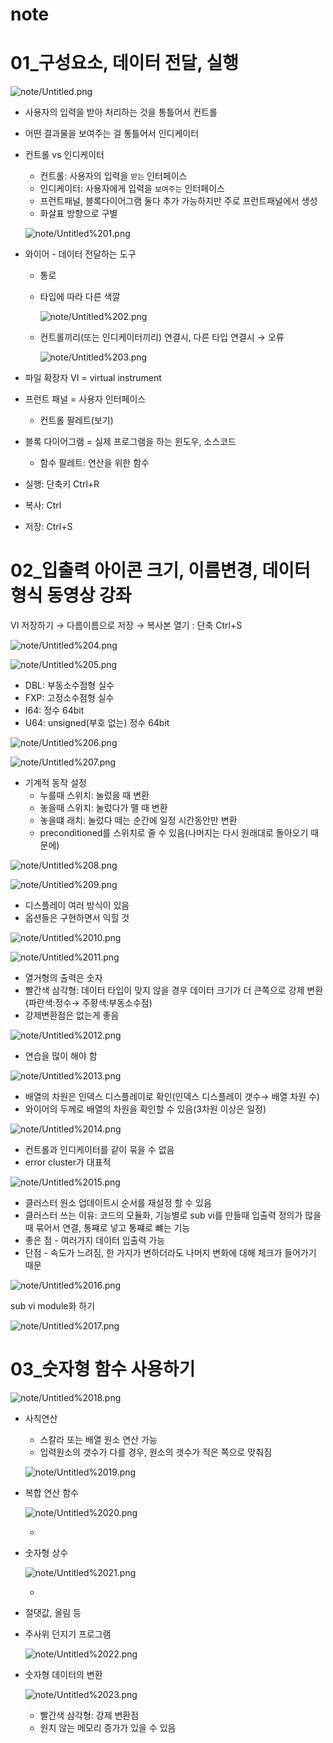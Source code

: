 # note

# 01_구성요소, 데이터 전달, 실행

![note/Untitled.png](note/Untitled.png)

- 사용자의 입력을 받아 처리하는 것을 통틀어서 컨트롤
- 어떤 결과물을 보여주는 걸 통틀어서 인디케이터
- 컨트롤 vs 인디케이터
    - 컨트롤: 사용자의 입력을 `받는` 인터페이스
    - 인디케이터: 사용자에게 입력을 `보여주는` 인터페이스
    - 프런트패널, 블록다이어그램 둘다 추가 가능하지만 주로 프런트패널에서 생성
    - 화살표 방향으로 구별

    ![note/Untitled%201.png](note/Untitled%201.png)

- 와이어 - 데이터 전달하는 도구
    - 통로
    - 타입에 따라 다른 색깔

        ![note/Untitled%202.png](note/Untitled%202.png)

    - 컨트롤끼리(또는 인디케이터끼리) 연결시, 다른 타입 연결시 → 오류

        ![note/Untitled%203.png](note/Untitled%203.png)

- 파일 확장자 VI = virtual instrument
- 프런트 패널 = 사용자 인터페이스
    - 컨트롤 팔레트(보기)
- 블록 다이어그램 = 실제 프로그램을 하는 윈도우, 소스코드
    - 함수 팔레트: 연산을 위한 함수
- 실행: 단축키 Ctrl+R
- 복사: Ctrl
- 저장: Ctrl+S

# 02_입출력 아이콘 크기, 이름변경, 데이터 형식 동영상 강좌

VI 저장하기 → 다름이름으로 저장 → 복사본 열기 : 단축 Ctrl+S

![note/Untitled%204.png](note/Untitled%204.png)

![note/Untitled%205.png](note/Untitled%205.png)

- DBL: 부동소수점형 실수
- FXP: 고정소수점형 실수
- I64: 정수 64bit
- U64: unsigned(부호 없는) 정수 64bit

![note/Untitled%206.png](note/Untitled%206.png)

![note/Untitled%207.png](note/Untitled%207.png)

- 기계적 동작 설정
    - 누를때 스위치: 눌렀을 때 변환
    - 놓을때 스위치: 눌렀다가 뗄 때 변환
    - 놓을떄 래치: 눌렀다 떼는 순간에 일정 시간동안만 변환
    - preconditioned를 스위치로 줄 수 있음(나머지는 다시 원래대로 돌아오기 때문에)

![note/Untitled%208.png](note/Untitled%208.png)

![note/Untitled%209.png](note/Untitled%209.png)

- 디스플레이 여러 방식이 있음
- 옵션들은 구현하면서 익힐 것

![note/Untitled%2010.png](note/Untitled%2010.png)

![note/Untitled%2011.png](note/Untitled%2011.png)

- 열거형의 출력은 숫자
- 빨간색 삼각형: 데이터 타입이 맞지 않을 경우 데이터 크기가 더 큰쪽으로 강제 변환(파란색:정수→ 주황색:부동소수점)
- 강제변환점은 없는게 좋음

![note/Untitled%2012.png](note/Untitled%2012.png)

- 연습을 많이 해야 함

![note/Untitled%2013.png](note/Untitled%2013.png)

- 배열의 차원은 인덱스 디스플레이로 확인(인덱스 디스플레이 갯수→ 배열 차원 수)
- 와이어의 두께로 배열의 차원을 확인할 수 있음(3차원 이상은 일정)

![note/Untitled%2014.png](note/Untitled%2014.png)

- 컨트롤과 인디케이터를 같이 묶을 수 없음
- error cluster가 대표적

![note/Untitled%2015.png](note/Untitled%2015.png)

- 클러스터 원소 업데이트시 순서를 재설정 할 수 있음
- 클러스터 쓰는 이유: 코드의 모듈화, 기능별로 sub vi를 만들때 입출력 정의가 많을 때 묶어서 연결, 통쨰로 넣고 통쨰로 뺴는 기능
- 좋은 점 - 여러가지 데이터 입출력 가능
- 단점 - 속도가 느려짐, 한 가지가 변하더라도 나머지 변화에 대해 체크가 들어가기 때문

![note/Untitled%2016.png](note/Untitled%2016.png)

sub vi module화 하기

![note/Untitled%2017.png](note/Untitled%2017.png)

# 03_숫자형 함수 사용하기

![note/Untitled%2018.png](note/Untitled%2018.png)

- 사칙연산
    - 스칼라 또는 배열 원소 연산 가능
    - 입력원소의 갯수가 다를 경우, 원소의 갯수가 적은 쪽으로 맞춰짐

    ![note/Untitled%2019.png](note/Untitled%2019.png)

- 복합 연산 함수

    ![note/Untitled%2020.png](note/Untitled%2020.png)

    - 
- 숫자형 상수

    ![note/Untitled%2021.png](note/Untitled%2021.png)

    - 

- 절댓값, 올림 등
- 주사위 던지기 프로그램

    ![note/Untitled%2022.png](note/Untitled%2022.png)

- 숫자형 데이터의 변환

    ![note/Untitled%2023.png](note/Untitled%2023.png)

    - 빨간색 삼각형: 강제 변환점
    - 원치 않는 메모리 증가가 있을 수 있음